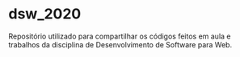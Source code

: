 # dsw_2020
Repositório utilizado para compartilhar os códigos feitos em aula e trabalhos da disciplina de Desenvolvimento de Software para Web.
